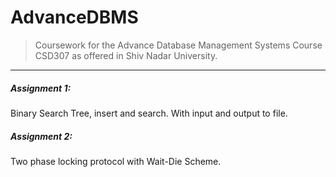 # AdvanceDBMS
>Coursework for the Advance Database Management Systems Course CSD307 as offered in Shiv Nadar University. 

---
##### Assignment 1:
Binary Search Tree, insert and search.
With input and output to file.

##### Assignment 2:
Two phase locking protocol with Wait-Die Scheme.


